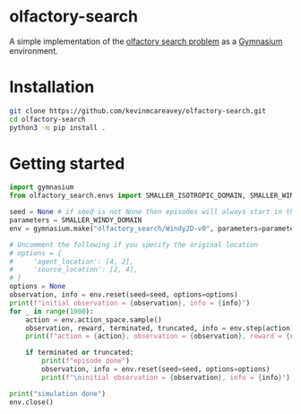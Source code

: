 # olfactory-search

A simple implementation of the [olfactory search problem](https://github.com/C0PEP0D/otto) as a [Gymnasium](https://github.com/Farama-Foundation/Gymnasium) environment.

# Installation

```bash
git clone https://github.com/kevinmcareavey/olfactory-search.git
cd olfactory-search
python3 -m pip install .
```

# Getting started

```python
import gymnasium
from olfactory_search.envs import SMALLER_ISOTROPIC_DOMAIN, SMALLER_WINDY_DOMAIN

seed = None # if seed is not None then episodes will always start in the same initial state
parameters = SMALLER_WINDY_DOMAIN
env = gymnasium.make("olfactory_search/Windy2D-v0", parameters=parameters, max_episode_steps=parameters.T_max)

# Uncomment the following if you specify the original location
# options = {
#     'agent_location': [4, 2],
#     'source_location': [2, 4],
# }
options = None
observation, info = env.reset(seed=seed, options=options)
print(f"initial observation = {observation}, info = {info}")
for _ in range(1000):
    action = env.action_space.sample()
    observation, reward, terminated, truncated, info = env.step(action)
    print(f"action = {action}, observation = {observation}, reward = {reward}, done = {terminated or truncated}, info = {info}")

    if terminated or truncated:
        print(f"episode done")
        observation, info = env.reset(seed=seed, options=options)
        print(f"\ninitial observation = {observation}, info = {info}")

print("simulation done")
env.close()
```
